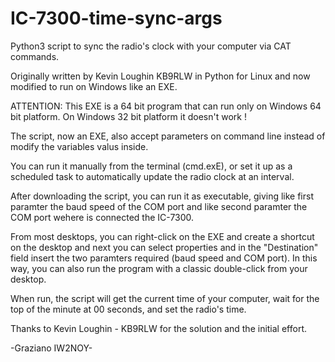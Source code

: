 # IC-7300-time-sync-args
Python3 script to sync the radio's clock with your computer via CAT commands.

Originally written by Kevin Loughin KB9RLW in Python for Linux and now modified to run on Windows like an EXE.

ATTENTION: This EXE is a 64 bit program that can run only on Windows 64 bit platform. On Windows 32 bit platform it doesn't work !

The script, now an EXE, also accept parameters on command line instead of modify the variables valus inside.

You can run it manually from the terminal (cmd.exE), or set it up as a scheduled task to automatically update the radio clock at an interval.  

After downloading the script, you can run it as executable, giving like first paramter the baud speed of the COM port and like second paramter the COM port wehere is connected the IC-7300.

From most desktops, you can right-click on the EXE and create a shortcut on the desktop and next you can select properties and in the "Destination" field insert the two paramters required (baud speed and COM port). In this way, you can also run the program with a classic 
double-click from your desktop.

When run, the script will get the current time of your computer, wait for the top of the minute at 00 seconds, and set the radio's time.

Thanks to Kevin Loughin - KB9RLW for the solution and the initial effort.

-Graziano IW2NOY-
